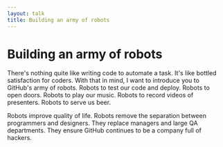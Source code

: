 ```yaml
---
layout: talk
title: Building an army of robots
---
```


# Building an army of robots

<script async class="speakerdeck-embed" data-id="4fd396d0d3d0d6002202b7c2" data-ratio="1.7777777777777777" src="//speakerdeck.com/assets/embed.js"></script>

There's nothing quite like writing code to automate a task. It's like bottled satisfaction for coders. With that in mind, I want to introduce you to GitHub's army of robots. Robots to test our code and deploy. Robots to open doors. Robots to play our music. Robots to record videos of presenters. Robots to serve us beer.

Robots improve quality of life. Robots remove the separation between programmers and designers. They replace managers and large QA departments. They ensure GitHub continues to be a company full of hackers.
